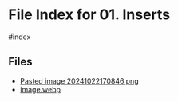 # File Index for 01. Inserts
#index

## Files

- [Pasted image 20241022170846.png](https://github.com/Grado-en-Gestion-de-la-Ciberseguridad/1-Ciberseguridad-web/tree/v4/content/99._Obsidian/01.%20Inserts/Pasted%20image%2020241022170846.png)
- [image.webp](https://github.com/Grado-en-Gestion-de-la-Ciberseguridad/1-Ciberseguridad-web/tree/v4/content/99._Obsidian/01.%20Inserts/image.webp)
